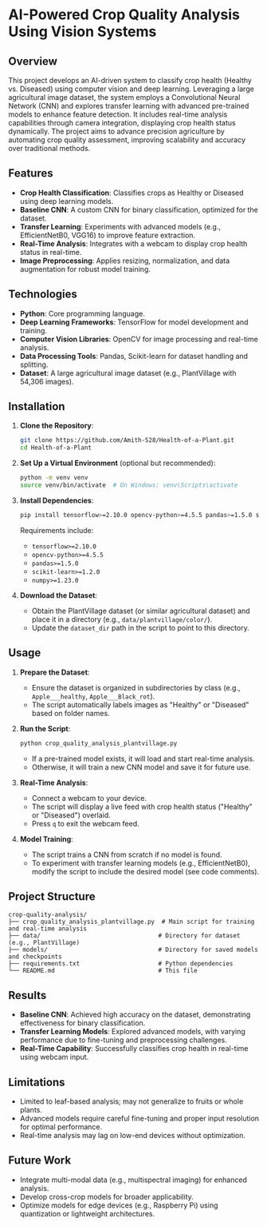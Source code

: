# AI-Powered Crop Quality Analysis Using Vision Systems

## Overview

This project develops an AI-driven system to classify crop health (Healthy vs. Diseased) using computer vision and deep learning. Leveraging a large agricultural image dataset, the system employs a Convolutional Neural Network (CNN) and explores transfer learning with advanced pre-trained models to enhance feature detection. It includes real-time analysis capabilities through camera integration, displaying crop health status dynamically. The project aims to advance precision agriculture by automating crop quality assessment, improving scalability and accuracy over traditional methods.

## Features

- **Crop Health Classification**: Classifies crops as Healthy or Diseased using deep learning models.
- **Baseline CNN**: A custom CNN for binary classification, optimized for the dataset.
- **Transfer Learning**: Experiments with advanced models (e.g., EfficientNetB0, VGG16) to improve feature extraction.
- **Real-Time Analysis**: Integrates with a webcam to display crop health status in real-time.
- **Image Preprocessing**: Applies resizing, normalization, and data augmentation for robust model training.

## Technologies

- **Python**: Core programming language.
- **Deep Learning Frameworks**: TensorFlow for model development and training.
- **Computer Vision Libraries**: OpenCV for image processing and real-time analysis.
- **Data Processing Tools**: Pandas, Scikit-learn for dataset handling and splitting.
- **Dataset**: A large agricultural image dataset (e.g., PlantVillage with 54,306 images).

## Installation

1. **Clone the Repository**:

   ```bash
   git clone https://github.com/Amith-S28/Health-of-a-Plant.git
   cd Health-of-a-Plant
   ```

2. **Set Up a Virtual Environment** (optional but recommended):

   ```bash
   python -m venv venv
   source venv/bin/activate  # On Windows: venv\Scripts\activate
   ```

3. **Install Dependencies**:

   ```bash
   pip install tensorflow>=2.10.0 opencv-python>=4.5.5 pandas>=1.5.0 scikit-learn>=1.2.0 numpy>=1.23.0
   ```

   Requirements include:

   - `tensorflow>=2.10.0`
   - `opencv-python>=4.5.5`
   - `pandas>=1.5.0`
   - `scikit-learn>=1.2.0`
   - `numpy>=1.23.0`

4. **Download the Dataset**:

   - Obtain the PlantVillage dataset (or similar agricultural dataset) and place it in a directory (e.g., `data/plantvillage/color/`).
   - Update the `dataset_dir` path in the script to point to this directory.

## Usage

1. **Prepare the Dataset**:

   - Ensure the dataset is organized in subdirectories by class (e.g., `Apple___healthy`, `Apple___Black_rot`).
   - The script automatically labels images as "Healthy" or "Diseased" based on folder names.

2. **Run the Script**:

   ```bash
   python crop_quality_analysis_plantvillage.py
   ```

   - If a pre-trained model exists, it will load and start real-time analysis.
   - Otherwise, it will train a new CNN model and save it for future use.

3. **Real-Time Analysis**:

   - Connect a webcam to your device.
   - The script will display a live feed with crop health status ("Healthy" or "Diseased") overlaid.
   - Press `q` to exit the webcam feed.

4. **Model Training**:

   - The script trains a CNN from scratch if no model is found.
   - To experiment with transfer learning models (e.g., EfficientNetB0), modify the script to include the desired model (see code comments).

## Project Structure

```
crop-quality-analysis/
├── crop_quality_analysis_plantvillage.py  # Main script for training and real-time analysis
├── data/                                 # Directory for dataset (e.g., PlantVillage)
├── models/                               # Directory for saved models and checkpoints
├── requirements.txt                      # Python dependencies
└── README.md                             # This file
```

## Results

- **Baseline CNN**: Achieved high accuracy on the dataset, demonstrating effectiveness for binary classification.
- **Transfer Learning Models**: Explored advanced models, with varying performance due to fine-tuning and preprocessing challenges.
- **Real-Time Capability**: Successfully classifies crop health in real-time using webcam input.

## Limitations

- Limited to leaf-based analysis; may not generalize to fruits or whole plants.
- Advanced models require careful fine-tuning and proper input resolution for optimal performance.
- Real-time analysis may lag on low-end devices without optimization.

## Future Work

- Integrate multi-modal data (e.g., multispectral imaging) for enhanced analysis.
- Develop cross-crop models for broader applicability.
- Optimize models for edge devices (e.g., Raspberry Pi) using quantization or lightweight architectures.

